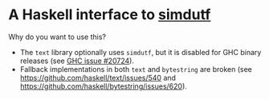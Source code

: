 # A Haskell interface to [simdutf](https://github.com/simdutf/simdutf)

Why do you want to use this?

 - The `text` library optionally uses `simdutf`, but it is disabled for GHC binary
   releases (see [GHC issue #20724](https://gitlab.haskell.org/ghc/ghc/-/issues/20724)).
 - Fallback implementations in both `text` and `bytestring` are broken (see
https://github.com/haskell/text/issues/540 and https://github.com/haskell/bytestring/issues/620).
